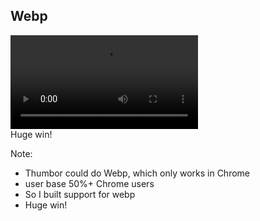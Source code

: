 ## Webp

<!-- .element: class="fragment" --><video autoplay loop><source src="https://iamcarrico.github.io/the-wild-west-of-media-performance/resources/video/webp.mp4" type="video/mp4" /></video> <br/>Huge win!

Note:

- Thumbor could do Webp, which only works in Chrome
- user base 50%+ Chrome users
- So I built support for webp
- Huge win!